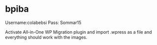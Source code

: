 # bpiba

Username:colabebsi
Pass: Sommar15

Activate All-in-One WP Migration plugin and import .wpress as a file and everything should work with the images.
